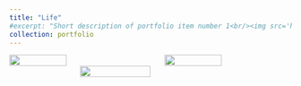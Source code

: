 ```yaml
---
title: "Life"
#excerpt: "Short description of portfolio item number 1<br/><img src='https://a20070348.github.io/Shuolin-Xiao.github.io/images/hiking.JPG'>"
collection: portfolio
---
```


<div style="display: flex; justify-content: space-between;">
    <img src="https://a20070348.github.io/Shuolin-Xiao.github.io/images/hiking.JPG" width="45%">
    <img src="https://a20070348.github.io/Shuolin-Xiao.github.io/images/collecting.JPG" width="45%">
</div>

<div style="display: flex; justify-content: center;">
    <img src="https://a20070348.github.io/Shuolin-Xiao.github.io/images/cat.JPG" width="50%">
</div>

